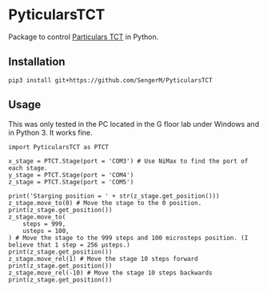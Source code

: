 # PyticularsTCT

Package to control [Particulars TCT](http://particulars.si/) in Python.

## Installation

```
pip3 install git+https://github.com/SengerM/PyticularsTCT
```

## Usage

This was only tested in the PC located in the G floor lab under Windows and in Python 3. It works fine.

```
import PyticularsTCT as PTCT

x_stage = PTCT.Stage(port = 'COM3') # Use NiMax to find the port of each stage.
y_stage = PTCT.Stage(port = 'COM4')
z_stage = PTCT.Stage(port = 'COM5')

print('Starging position = ' + str(z_stage.get_position()))
z_stage.move_to(0) # Move the stage to the 0 position.
print(z_stage.get_position())
z_stage.move_to(
    steps = 999,
    usteps = 100,
) # Move the stage to the 999 steps and 100 microsteps position. (I believe that 1 step = 256 µsteps.)
print(z_stage.get_position())
z_stage.move_rel(1) # Move the stage 10 steps forward
print(z_stage.get_position())
z_stage.move_rel(-10) # Move the stage 10 steps backwards
print(z_stage.get_position())
```
